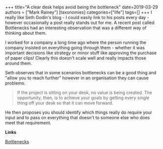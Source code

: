 +++
title="A clear desk helps avoid being the bottleneck"
date=2019-03-29
authors = ["Mark Rainey"]
[taxonomies]
categories=["life"]
tags=[]
+++
I really like Seth Godin's blog - I could easily link to his posts every day - however occasionally a post really stands out for me. A recent post called Bottlenecks had an interesting observation that was a different way of thinking about them.
<!-- more -->

I worked for a company a long time ago where the person running the company insisted on everything going through them - whether it was important decisions like strategy or minor stuff like approving the purchase of paper clips! Clearly this doesn't scale well and really impacts those around them.

Seth observes that in some scenarios bottlenecks can be a good thing and "allow you to reach further" however in an organisation they can cause problems. 

> If the project is sitting on your desk, no value is being created. The opportunity, then, is to achieve your goals by getting every single thing off your desk so that it can move forward.

He then proposes you should identify which things really do require your input and to pass on everything that doesn't to someone else who does meet that requirement.

__Links__

[Bottlenecks](https://seths.blog/2019/03/bottlenecks/)
